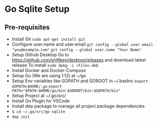 # Go Sqlite Setup 

## Pre-requisites

* Install Git `sudo apt-get install git`
* Configure user.name and user.email
  `git config --global user.email "you@example.com"`
  `git config --global user.name "Your Name"`
* Setup Github Desktop
Go to https://github.com/shiftkey/desktop/releases and download latest release 
To install `sudo dpkg -i <file>.deb`
* Install Docker and Docker-Compose 
* Setup Go (We are using 1.12) at ~/go 
* Setup Env variables like GOPATH and GOROOT in ~/.bashrc
`export GOPATH=$HOME/.go`
`export PATH="$PATH:$HOME/go/bin:$GOROOT/bin:$GOPATH/bin"`
* Setup Project at ~/.go/src/
* Install Go Plugin for VSCode
* Install dep package to manage all project package dependencies
* `$ cd ~/.go/src/go-sqlite`
* `dep init`